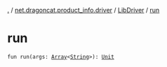 [.](../../index.md) / [net.dragoncat.product_info.driver](../index.md) / [LibDriver](index.md) / [run](./run.md)

# run

`fun run(args: `[`Array`](https://kotlinlang.org/api/latest/jvm/stdlib/kotlin/-array/index.html)`<`[`String`](https://kotlinlang.org/api/latest/jvm/stdlib/kotlin/-string/index.html)`>): `[`Unit`](https://kotlinlang.org/api/latest/jvm/stdlib/kotlin/-unit/index.html)